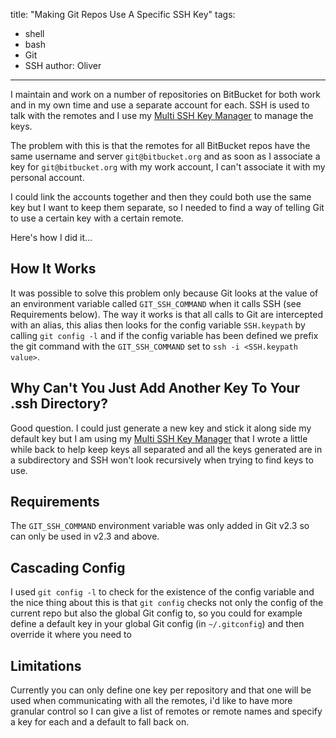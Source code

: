 title: "Making Git Repos Use A Specific SSH Key"
tags:
- shell
- bash
- Git
- SSH
author: Oliver
---

I maintain and work on a number of repositories on BitBucket for both work and in my own time and use a separate account
for each. SSH is used to talk with the remotes and I use my [Multi SSH Key Manager](/2015/04/24/Multi-SSH-Key-Manager/)
to manage the keys.

The problem with this is that the remotes for all BitBucket repos have the same username and server `git@bitbucket.org`
and as soon as I associate a key for `git@bitbucket.org` with my work account, I can't associate it with my personal
account.

I could link the accounts together and then they could both use the same key but I want to keep them separate, so I
needed to find a way of telling Git to use a certain key with a certain remote.

Here's how I did it...

<!-- more -->

## How It Works

It was possible to solve this problem only because Git looks at the value of an environment variable called
`GIT_SSH_COMMAND` when it calls SSH (see Requirements below). The way it works is that all calls to Git are intercepted
with an alias, this alias then looks for the config variable `SSH.keypath` by calling `git config -l` and if the config
variable has been defined we prefix the git command with the `GIT_SSH_COMMAND` set to `ssh -i <SSH.keypath value>`.

## Why Can't You Just Add Another Key To Your .ssh Directory?

Good question. I could just generate a new key and stick it along side my default key but I am using my
[Multi SSH Key Manager](/2015/04/24/Multi-SSH-Key-Manager/) that I wrote a little while back to help keep keys all
separated and all the keys generated are in a subdirectory and SSH won't look recursively when trying to find keys to
use.

## Requirements

The `GIT_SSH_COMMAND` environment variable was only added in Git v2.3 so can only be used in v2.3 and above.

## Cascading Config

I used `git config -l` to check for the existence of the config variable and the nice thing about this is that
`git config` checks not only the config of the current repo but also the global Git config to, so you could for example
define a default key in your global Git config (in `~/.gitconfig`) and then override it where you need to

## Limitations

Currently you can only define one key per repository and that one will be used when communicating with all the remotes,
i'd like to have more granular control so I can give a list of remotes or remote names and specify a key for each and a
default to fall back on.
